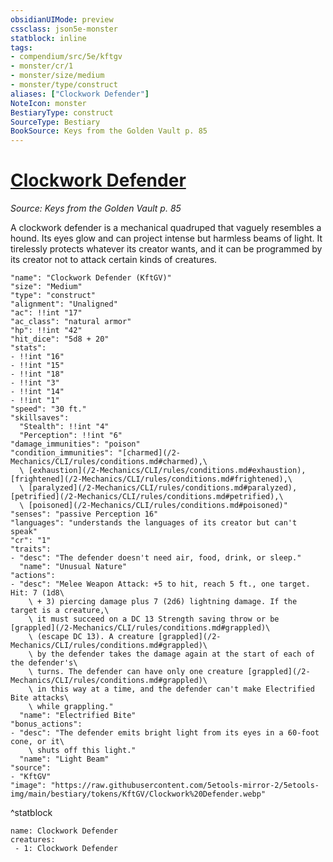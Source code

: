 ```yaml
---
obsidianUIMode: preview
cssclass: json5e-monster
statblock: inline
tags:
- compendium/src/5e/kftgv
- monster/cr/1
- monster/size/medium
- monster/type/construct
aliases: ["Clockwork Defender"]
NoteIcon: monster
BestiaryType: construct
SourceType: Bestiary
BookSource: Keys from the Golden Vault p. 85
---
```

# [Clockwork Defender](2-Mechanics\CLI\bestiary\construct/clockwork-defender-kftgv.md)
*Source: Keys from the Golden Vault p. 85*  

A clockwork defender is a mechanical quadruped that vaguely resembles a hound. Its eyes glow and can project intense but harmless beams of light. It tirelessly protects whatever its creator wants, and it can be programmed by its creator not to attack certain kinds of creatures.

```statblock
"name": "Clockwork Defender (KftGV)"
"size": "Medium"
"type": "construct"
"alignment": "Unaligned"
"ac": !!int "17"
"ac_class": "natural armor"
"hp": !!int "42"
"hit_dice": "5d8 + 20"
"stats":
- !!int "16"
- !!int "15"
- !!int "18"
- !!int "3"
- !!int "14"
- !!int "1"
"speed": "30 ft."
"skillsaves":
  "Stealth": !!int "4"
  "Perception": !!int "6"
"damage_immunities": "poison"
"condition_immunities": "[charmed](/2-Mechanics/CLI/rules/conditions.md#charmed),\
  \ [exhaustion](/2-Mechanics/CLI/rules/conditions.md#exhaustion), [frightened](/2-Mechanics/CLI/rules/conditions.md#frightened),\
  \ [paralyzed](/2-Mechanics/CLI/rules/conditions.md#paralyzed), [petrified](/2-Mechanics/CLI/rules/conditions.md#petrified),\
  \ [poisoned](/2-Mechanics/CLI/rules/conditions.md#poisoned)"
"senses": "passive Perception 16"
"languages": "understands the languages of its creator but can't speak"
"cr": "1"
"traits":
- "desc": "The defender doesn't need air, food, drink, or sleep."
  "name": "Unusual Nature"
"actions":
- "desc": "Melee Weapon Attack: +5 to hit, reach 5 ft., one target. Hit: 7 (1d8\
    \ + 3) piercing damage plus 7 (2d6) lightning damage. If the target is a creature,\
    \ it must succeed on a DC 13 Strength saving throw or be [grappled](/2-Mechanics/CLI/rules/conditions.md#grappled)\
    \ (escape DC 13). A creature [grappled](/2-Mechanics/CLI/rules/conditions.md#grappled)\
    \ by the defender takes the damage again at the start of each of the defender's\
    \ turns. The defender can have only one creature [grappled](/2-Mechanics/CLI/rules/conditions.md#grappled)\
    \ in this way at a time, and the defender can't make Electrified Bite attacks\
    \ while grappling."
  "name": "Electrified Bite"
"bonus_actions":
- "desc": "The defender emits bright light from its eyes in a 60-foot cone, or it\
    \ shuts off this light."
  "name": "Light Beam"
"source":
- "KftGV"
"image": "https://raw.githubusercontent.com/5etools-mirror-2/5etools-img/main/bestiary/tokens/KftGV/Clockwork%20Defender.webp"
```
^statblock

```encounter-table
name: Clockwork Defender
creatures:
 - 1: Clockwork Defender
```